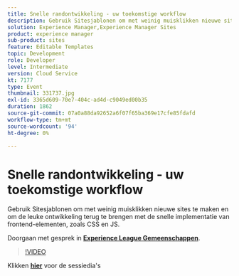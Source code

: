 ```yaml
---
title: Snelle randontwikkeling - uw toekomstige workflow
description: Gebruik Sitesjablonen om met weinig muisklikken nieuwe sites te maken en om de leuke ontwikkeling terug te brengen met de snelle implementatie van frontend-elementen, zoals CSS en JS. Deze sessie is afgeleverd als onderdeel van de Adobe Developers Live Content-gebeurtenis.
solution: Experience Manager,Experience Manager Sites
product: experience manager
sub-product: sites
feature: Editable Templates
topic: Development
role: Developer
level: Intermediate
version: Cloud Service
kt: 7177
type: Event
thumbnail: 331737.jpg
exl-id: 3365d609-70e7-404c-ad4d-c9049ed00b35
duration: 1862
source-git-commit: 07a0a88da92652a6f07f65ba369e17cfe85fdafd
workflow-type: tm+mt
source-wordcount: '94'
ht-degree: 0%

---
```


# Snelle randontwikkeling - uw toekomstige workflow

Gebruik Sitesjablonen om met weinig muisklikken nieuwe sites te maken en om de leuke ontwikkeling terug te brengen met de snelle implementatie van frontend-elementen, zoals CSS en JS.

Doorgaan met gesprek in **[Experience League Gemeenschappen](https://adobe.ly/36Yd3v6)**.

>[!VIDEO](https://video.tv.adobe.com/v/331737/?quality=12&learn=on&hidetitle=true)

Klikken **[hier](/help/adobe-developers-live/assets/rapid-frontend-devlopment.pdf)** voor de sessiedia&#39;s
